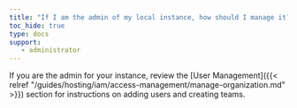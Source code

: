 ```yaml
---
title: "If I am the admin of my local instance, how should I manage it?"
toc_hide: true
type: docs
support:
   - administrator
---
```

If you are the admin for your instance, review the [User Management]({{< relref "/guides/hosting/iam/access-management/manage-organization.md" >}}) section for instructions on adding users and creating teams.
